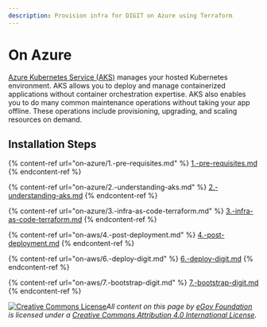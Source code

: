 ```yaml
---
description: Provision infra for DIGIT on Azure using Terraform
---
```


# On Azure

[Azure Kubernetes Service (AKS)](https://docs.microsoft.com/en-us/azure/aks/) manages your hosted Kubernetes environment. AKS allows you to deploy and manage containerized applications without container orchestration expertise. AKS also enables you to do many common maintenance operations without taking your app offline. These operations include provisioning, upgrading, and scaling resources on demand.

## Installation Steps



{% content-ref url="on-azure/1.-pre-requisites.md" %}
[1.-pre-requisites.md](on-azure/1.-pre-requisites.md)
{% endcontent-ref %}

{% content-ref url="on-azure/2.-understanding-aks.md" %}
[2.-understanding-aks.md](on-azure/2.-understanding-aks.md)
{% endcontent-ref %}

{% content-ref url="on-azure/3.-infra-as-code-terraform.md" %}
[3.-infra-as-code-terraform.md](on-azure/3.-infra-as-code-terraform.md)
{% endcontent-ref %}

{% content-ref url="on-aws/4.-post-deployment.md" %}
[4.-post-deployment.md](on-aws/4.-post-deployment.md)
{% endcontent-ref %}

{% content-ref url="on-aws/6.-deploy-digit.md" %}
[6.-deploy-digit.md](on-aws/6.-deploy-digit.md)
{% endcontent-ref %}

{% content-ref url="on-aws/7.-bootstrap-digit.md" %}
[7.-bootstrap-digit.md](on-aws/7.-bootstrap-digit.md)
{% endcontent-ref %}

[![Creative Commons License](https://i.creativecommons.org/l/by/4.0/80x15.png)_​_](http://creativecommons.org/licenses/by/4.0/)_All content on this page by_ [_eGov Foundation_](https://egov.org.in/) _is licensed under a_ [_Creative Commons Attribution 4.0 International License_](http://creativecommons.org/licenses/by/4.0/)_._
